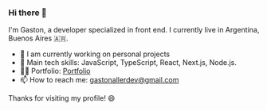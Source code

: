 ### Hi there 👋

I'm Gaston, a developer specialized in front end. I currently live in Argentina, Buenos Aires 🇦🇷.

- 🔭 I am currently working on personal projects
- 📂 Main tech skills: JavaScript, TypeScript, React, Next.js, Node.js.
- 👨‍💻 Portfolio: [Portfolio](https://gaston-aller.vercel.app)
- 📫 How to reach me: gastonallerdev@gmail.com

Thanks for visiting my profile! 😄
